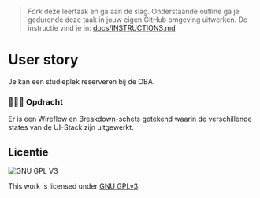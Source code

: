 > _Fork_ deze leertaak en ga aan de slag. Onderstaande outline ga je gedurende deze taak in jouw eigen GitHub omgeving uitwerken. De instructie vind je in: [docs/INSTRUCTIONS.md](docs/INSTRUCTIONS.md)

# User story
Je kan een studieplek reserveren bij de OBA.


<h3 id="#Opdracht"> 👨🏼‍💼 Opdracht</h3>
Er is een Wireflow en Breakdown-schets getekend waarin de verschillende states van de UI-Stack zijn uitgewerkt.

   



## Licentie

![GNU GPL V3](https://www.gnu.org/graphics/gplv3-127x51.png)

This work is licensed under [GNU GPLv3](./LICENSE).

